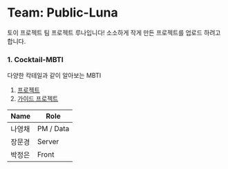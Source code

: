# Team: Public-Luna
토이 프로젝트 팀 프로젝트 루나입니다!
소소하게 작게 만든 프로젝트를 업로드 하려고 합니다.

### 1. Cocktail-MBTI
다양한 칵테일과 같이 알아보는 MBTI  
1. [프로젝트](https://github.com/Public-Luna/Cocktail-MBTI)  
2. [가이드 프로젝트](https://github.com/Public-Luna/Cocktail-MBTI-Guild-Project)  

| Name | Role |
| ---- | ---- |
| 나영채 | PM / Data |
| 장문경 | Server |
| 박정은 | Front |
